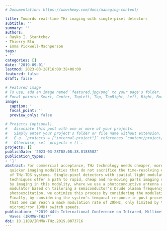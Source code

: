 ```yaml
---
# Documentation: https://wowchemy.com/docs/managing-content/

title: Towards real-time THz imaging with single-pixel detectors
subtitle: ''
summary: ''
authors:
- Rayko I. Stantchev
- Thierry Blu
- Emma Pickwell-Machperson
tags:
- ''
categories: []
date: '2019-09-01'
lastmod: 2023-03-28T16:08:38+08:00
featured: false
draft: false

# Featured image
# To use, add an image named `featured.jpg/png` to your page's folder.
# Focal points: Smart, Center, TopLeft, Top, TopRight, Left, Right, BottomLeft, Bottom, BottomRight.
image:
  caption: ''
  focal_point: ''
  preview_only: false

# Projects (optional).
#   Associate this post with one or more of your projects.
#   Simply enter your project's folder or file name without extension.
#   E.g. `projects = ["internal-project"]` references `content/project/deep-learning/index.md`.
#   Otherwise, set `projects = []`.
projects: []
publishDate: '2023-03-28T08:08:38.818850Z'
publication_types:
- '1'
abstract: For commercial acceptance, THz technology needs cheaper, more robust and
  quicker imaging modalities that do not sacrifice the time-resolving capabilities
  of THz-TDS systems. Single-pixel detectors with spatial light modulation imaging
  techniques offer a path to rapid, cheap and no-moving parts imaging systems. Here,
  by imaging in this modality, where we use a photoconductive antenna and a THz spatial
  modulator based on tailoring a semiconductor's Drude plasma frequency by spatial
  photoexcitation, we optimize this process by considering the modulation geometry.
  Finally, by considering the system's temporal response in post-processing, we show
  that one can reach a mask modulation rate of 20kHz, only limited by the digital
  micromirror (DMD) switch speeds.
publication: '*2019 44th International Conference on Infrared, Millimeter, and Terahertz
  Waves (IRMMW-THz)*'
doi: 10.1109/IRMMW-THz.2019.8873716
---
```

